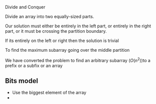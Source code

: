 
Divide and Conquer

Divide an array into two equally-sized parts.

Our solution must either be entirely in the left part, or entirely in the right part, or it must be crossing the partition boundary.

If its entirely on the left or right then the solution is trivial

To find the maximum subarray going over the middle partition

We have converted the problem to find an arbitrary subarray ($O(n^2)$)to a prefix or a subfix or an array

## Bits model

- Use the biggest element of the array
- 